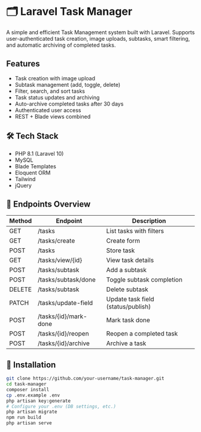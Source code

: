 # 🗂 Laravel Task Manager

A simple and efficient Task Management system built with Laravel. Supports user-authenticated task creation, image uploads, subtasks, smart filtering, and automatic archiving of completed tasks.

##  Features

-  Task creation with image upload
-  Subtask management (add, toggle, delete)
-  Filter, search, and sort tasks
-  Task status updates and archiving
-  Auto-archive completed tasks after 30 days
-  Authenticated user access
-  REST + Blade views combined

## 🛠 Tech Stack

- PHP 8.1 (Laravel 10)
- MySQL
- Blade Templates
- Eloquent ORM
- Tailwind
- jQuery 

## 📌 Endpoints Overview

| Method | Endpoint                  | Description                       |
|--------|---------------------------|-----------------------------------|
| GET    | /tasks                    | List tasks with filters           |
| GET    | /tasks/create             | Create form                       |
| POST   | /tasks                    | Store task                        |
| GET    | /tasks/view/{id}          | View task details                 |
| POST   | /tasks/subtask            | Add a subtask                     |
| POST   | /tasks/subtask/done       | Toggle subtask completion         |
| DELETE | /tasks/subtask            | Delete subtask                    |
| PATCH  | /tasks/update-field       | Update task field (status/publish)|
| POST   | /tasks/{id}/mark-done     | Mark task done                    |
| POST   | /tasks/{id}/reopen        | Reopen a completed task           |
| POST   | /tasks/{id}/archive       | Archive a task                    |

## 🔧 Installation

```bash
git clone https://github.com/your-username/task-manager.git
cd task-manager
composer install
cp .env.example .env
php artisan key:generate
# Configure your .env (DB settings, etc.)
php artisan migrate
npm run build
php artisan serve
